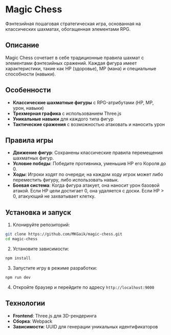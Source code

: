# Magic Chess

Фэнтезийная пошаговая стратегическая игра, основанная на классических шахматах, обогащенная элементами RPG.

## Описание

Magic Chess сочетает в себе традиционные правила шахмат с элементами фэнтезийных сражений. Каждая фигура имеет характеристики, такие как HP (здоровье), MP (мана) и специальные способности (навыки).

## Особенности

- **Классические шахматные фигуры** с RPG-атрибутами (HP, MP, урон, навыки)
- **Трехмерная графика** с использованием Three.js
- **Уникальные навыки** для каждого типа фигур
- **Тактические сражения** с возможностью атаковать и наносить урон

## Правила игры

- **Движение фигур**: Сохранены классические правила перемещения шахматных фигур.
- **Условие победы**: Победите противника, уменьшив HP его Короля до 0.
- **Ходы**: Игроки ходят по очереди; на каждом ходу игрок может либо переместить фигуру, либо использовать навык.
- **Боевая система**: Когда фигура атакует, она наносит урон базовой атакой. Если HP цели достигает 0, она удаляется с доски. Если HP > 0, атакующий не захватывает клетку.

## Установка и запуск

1. Клонируйте репозиторий:
```bash
git clone https://github.com/MKGaik/magic-chess.git
cd magic-chess
```

2. Установите зависимости:
```bash
npm install
```

3. Запустите игру в режиме разработки:
```bash
npm run dev
```

4. Откройте браузер и перейдите по адресу `http://localhost:9000`

## Технологии

- **Frontend**: Three.js для 3D-рендеринга
- **Сборка**: Webpack
- **Зависимости**: UUID для генерации уникальных идентификаторов 